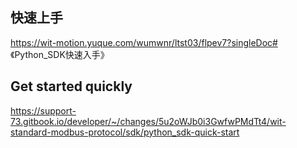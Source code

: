 ## 快速上手

https://wit-motion.yuque.com/wumwnr/ltst03/flpev7?singleDoc# 《Python_SDK快速入手》




## Get started quickly

https://support-73.gitbook.io/developer/~/changes/5u2oWJb0i3GwfwPMdTt4/wit-standard-modbus-protocol/sdk/python_sdk-quick-start

